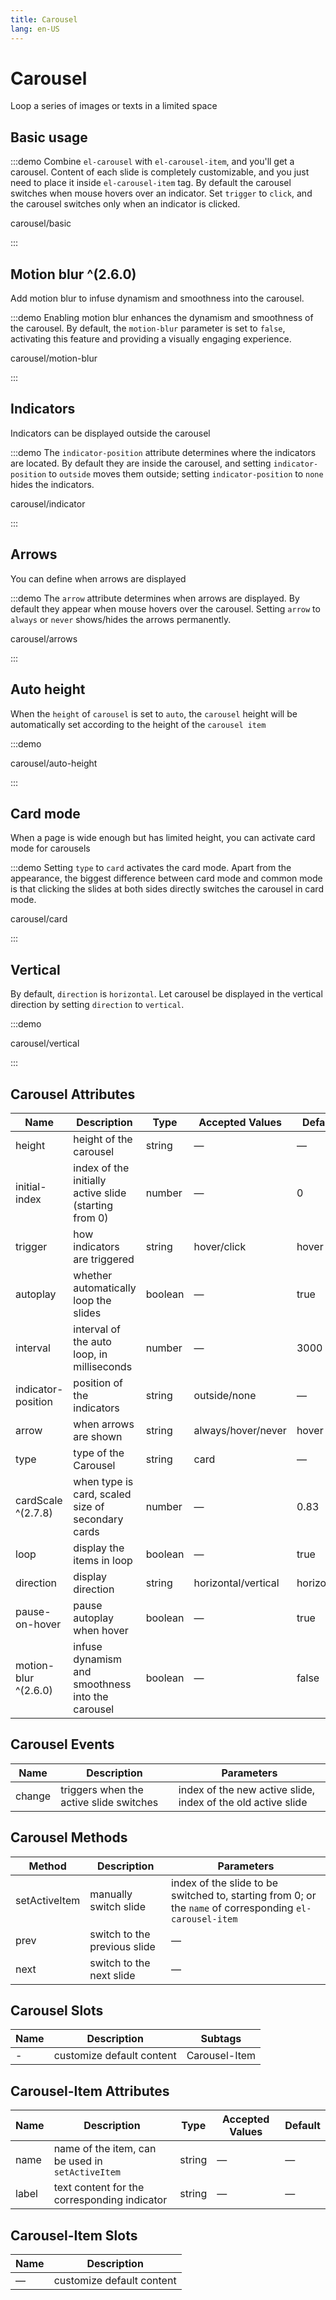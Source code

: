 ```yaml
---
title: Carousel
lang: en-US
---
```


# Carousel

Loop a series of images or texts in a limited space

## Basic usage

:::demo Combine `el-carousel` with `el-carousel-item`, and you'll get a carousel. Content of each slide is completely customizable, and you just need to place it inside `el-carousel-item` tag. By default the carousel switches when mouse hovers over an indicator. Set `trigger` to `click`, and the carousel switches only when an indicator is clicked.

carousel/basic

:::

## Motion blur ^(2.6.0)

Add motion blur to infuse dynamism and smoothness into the carousel.

:::demo Enabling motion blur enhances the dynamism and smoothness of the carousel. By default, the `motion-blur` parameter is set to `false`, activating this feature and providing a visually engaging experience.

carousel/motion-blur

:::

## Indicators

Indicators can be displayed outside the carousel

:::demo The `indicator-position` attribute determines where the indicators are located. By default they are inside the carousel, and setting `indicator-position` to `outside` moves them outside; setting `indicator-position` to `none` hides the indicators.

carousel/indicator

:::

## Arrows

You can define when arrows are displayed

:::demo The `arrow` attribute determines when arrows are displayed. By default they appear when mouse hovers over the carousel. Setting `arrow` to `always` or `never` shows/hides the arrows permanently.

carousel/arrows

:::

## Auto height

When the `height` of `carousel` is set to `auto`, the `carousel` height will be automatically set according to the height of the `carousel item`

:::demo

carousel/auto-height

:::

## Card mode

When a page is wide enough but has limited height, you can activate card mode for carousels

:::demo Setting `type` to `card` activates the card mode. Apart from the appearance, the biggest difference between card mode and common mode is that clicking the slides at both sides directly switches the carousel in card mode.

carousel/card

:::

## Vertical

By default, `direction` is `horizontal`. Let carousel be displayed in the vertical direction by setting `direction` to `vertical`.

:::demo

carousel/vertical

:::

## Carousel Attributes

| Name                 | Description                                           | Type    | Accepted Values     | Default    |
| -------------------- | ----------------------------------------------------- | ------- | ------------------- | ---------- |
| height               | height of the carousel                                | string  | —                   | —          |
| initial-index        | index of the initially active slide (starting from 0) | number  | —                   | 0          |
| trigger              | how indicators are triggered                          | string  | hover/click         | hover      |
| autoplay             | whether automatically loop the slides                 | boolean | —                   | true       |
| interval             | interval of the auto loop, in milliseconds            | number  | —                   | 3000       |
| indicator-position   | position of the indicators                            | string  | outside/none        | —          |
| arrow                | when arrows are shown                                 | string  | always/hover/never  | hover      |
| type                 | type of the Carousel                                  | string  | card                | —          |
| cardScale ^(2.7.8)   | when type is card, scaled size of secondary cards     | number  | —                   | 0.83       |
| loop                 | display the items in loop                             | boolean | —                   | true       |
| direction            | display direction                                     | string  | horizontal/vertical | horizontal |
| pause-on-hover       | pause autoplay when hover                             | boolean | —                   | true       |
| motion-blur ^(2.6.0) | infuse dynamism and smoothness into the carousel      | boolean | —                   | false      |

## Carousel Events

| Name   | Description                             | Parameters                                                   |
| ------ | --------------------------------------- | ------------------------------------------------------------ |
| change | triggers when the active slide switches | index of the new active slide, index of the old active slide |

## Carousel Methods

| Method        | Description                  | Parameters                                                                                               |
| ------------- | ---------------------------- | -------------------------------------------------------------------------------------------------------- |
| setActiveItem | manually switch slide        | index of the slide to be switched to, starting from 0; or the `name` of corresponding `el-carousel-item` |
| prev          | switch to the previous slide | —                                                                                                        |
| next          | switch to the next slide     | —                                                                                                        |

## Carousel Slots

| Name | Description               | Subtags       |
| ---- | ------------------------- | ------------- |
| -    | customize default content | Carousel-Item |

## Carousel-Item Attributes

| Name  | Description                                      | Type   | Accepted Values | Default |
| ----- | ------------------------------------------------ | ------ | --------------- | ------- |
| name  | name of the item, can be used in `setActiveItem` | string | —               | —       |
| label | text content for the corresponding indicator     | string | —               | —       |

## Carousel-Item Slots

| Name | Description               |
| ---- | ------------------------- |
| —    | customize default content |
